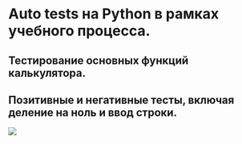 # Auto tests на Python в рамках учебного процесса.
## Тестирование основных функций калькулятора.
## Позитивные и негативные тесты, включая деление на ноль и ввод строки.
![](https://emerging.com/wp-content/uploads/2019/11/PreventingHackersFromStealingYourPOSData.jpg)
